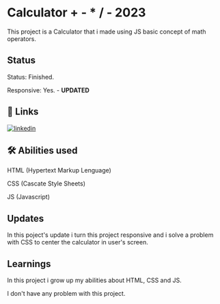 
# Calculator + - * /  - 2023

This project is a Calculator that i made using JS basic concept of math operators.
## Status

Status: Finished.

Responsive: Yes. - **UPDATED**
## 🔗 Links
[![linkedin](https://img.shields.io/badge/linkedin-0A66C2?style=for-the-badge&logo=linkedin&logoColor=white)](https://www.linkedin.com/in/wesllen-ara%C3%BAjo-66327930a/)


## 🛠 Abilities used
HTML (Hypertext Markup Lenguage)

CSS (Cascate Style Sheets)

JS (Javascript)

## Updates

In this poject's update i turn this project responsive and i solve a problem with CSS to center the calculator in user's screen.


## Learnings

In this project i grow up my abilities about HTML, CSS and JS.

I don't have any problem with this project.

